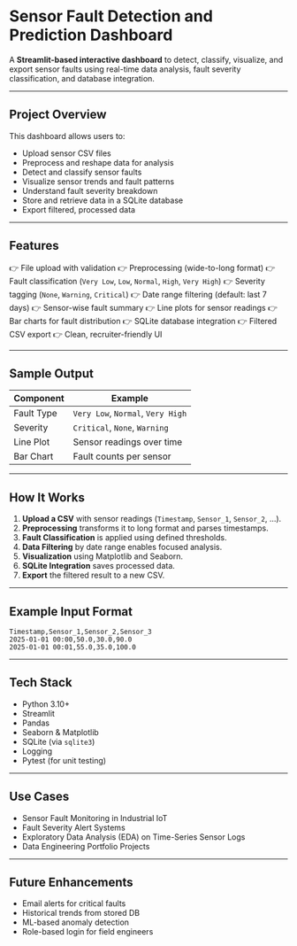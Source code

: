 # Sensor Fault Detection and Prediction Dashboard

A **Streamlit-based interactive dashboard** to detect, classify, visualize, and export sensor faults using real-time data analysis, fault severity classification, and database integration.

---

## Project Overview

This dashboard allows users to:

* Upload sensor CSV files
* Preprocess and reshape data for analysis
* Detect and classify sensor faults
* Visualize sensor trends and fault patterns
* Understand fault severity breakdown
* Store and retrieve data in a SQLite database
* Export filtered, processed data

---

##  Features

👉 File upload with validation
👉 Preprocessing (wide-to-long format)
👉 Fault classification (`Very Low`, `Low`, `Normal`, `High`, `Very High`)
👉 Severity tagging (`None`, `Warning`, `Critical`)
👉 Date range filtering (default: last 7 days)
👉 Sensor-wise fault summary
👉 Line plots for sensor readings
👉 Bar charts for fault distribution
👉 SQLite database integration
👉 Filtered CSV export
👉 Clean, recruiter-friendly UI

---

##  Sample Output

| Component    | Example                           |
| ------------ | --------------------------------- |
|  Fault Type | `Very Low`, `Normal`, `Very High` |
|  Severity   | `Critical`, `None`, `Warning`     |
|  Line Plot | Sensor readings over time         |
|  Bar Chart | Fault counts per sensor           |

---

##  How It Works

1. **Upload a CSV** with sensor readings (`Timestamp`, `Sensor_1`, `Sensor_2`, ...).
2. **Preprocessing** transforms it to long format and parses timestamps.
3. **Fault Classification** is applied using defined thresholds.
4. **Data Filtering** by date range enables focused analysis.
5. **Visualization** using Matplotlib and Seaborn.
6. **SQLite Integration** saves processed data.
7. **Export** the filtered result to a new CSV.

---

## Example Input Format

```csv
Timestamp,Sensor_1,Sensor_2,Sensor_3
2025-01-01 00:00,50.0,30.0,90.0
2025-01-01 00:01,55.0,35.0,100.0
```

---

## Tech Stack

* Python 3.10+
* Streamlit
* Pandas
* Seaborn & Matplotlib
* SQLite (via `sqlite3`)
* Logging
* Pytest (for unit testing)

---

##  Use Cases

* Sensor Fault Monitoring in Industrial IoT
* Fault Severity Alert Systems
* Exploratory Data Analysis (EDA) on Time-Series Sensor Logs
* Data Engineering Portfolio Projects

---

## Future Enhancements

* Email alerts for critical faults
* Historical trends from stored DB
* ML-based anomaly detection
* Role-based login for field engineers
